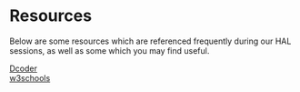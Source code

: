 # Resources

Below are some resources which are referenced frequently during our HAL sessions, as well as some which you may find useful.

[Dcoder](https://dcoder.tech/)<br>
[w3schools](https://www.w3schools.com/)<br>
